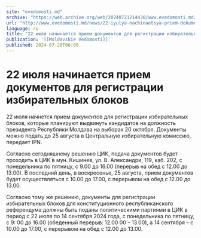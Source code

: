 ```yaml
---
site: "evedomosti.md"
archive: "https://web.archive.org/web/20240721214430/www.evedomosti.md/news/22-iyulya-nachinaetsya-priem-dokumentov-dlya-registracii-izb"
url: "http://www.evedomosti.md/news/22-iyulya-nachinaetsya-priem-dokumentov-dlya-registracii-izb"
language: ru
title: "22 июля начинается прием документов для регистрации избирательных блоков"
publication: '[[Moldavskie Vedomosti]]'
published: 2024-07-20T06:00
---
```


# 22 июля начинается прием документов для регистрации избирательных блоков

22 июля начнется прием документов для регистрации избирательных блоков, которые планируют выдвинуть кандидатов на должность президента Республики Молдова на выборах 20 октября. Документы можно подать до 25 августа в Центральную избирательную комиссию, передает IPN.

Согласно сегодняшнему решению ЦИК, подача документов будет проходить в ЦИК в мун. Кишинев, ул. В. Александри, 119, каб. 202, с понедельника по пятницу, с 9.00 до 16.00 (перерыв на обед с 12.00 до 13.00). В последний день, в воскресенье, 25 августа, прием документов будет осуществляться с 10.00 до 17.00, с перерывом на обед с 12.00 до 13.00.

Согласно тому же решению, документы для регистрации избирательных блоков для конституционного республиканского референдума должны быть поданы политическими партиями в ЦИК в период с 22 июля по 14 сентября 2024 года, с понедельника по пятницу, с 9: 00 до 16.00 (обеденный перерыв: 12.00 00 – 13.00), а 14 сентября – с 10.00 до 17.00, с перерывом на обед с 12.00 до 13.00.